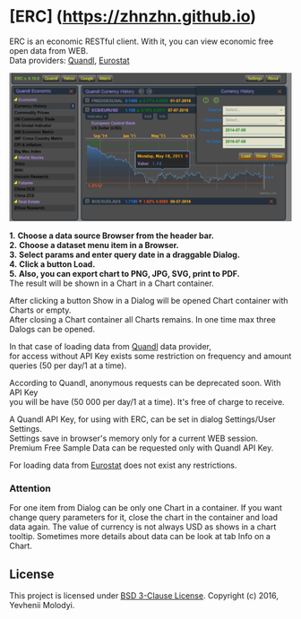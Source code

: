 # [ERC] (https://zhnzhn.github.io)
ERC is an economic RESTful client.
With it, you can view economic free open data from WEB.  
Data providers: [Quandl](https://www.quandl.com), [Eurostat](http://ec.europa.eu/eurostat/web/main/home)   

![alt text](screenshots/currency.png?raw=true "Currency History")

**1.** **Choose a data source Browser from the header bar.**  
**2.** **Choose a dataset menu item in a Browser.**   
**3.** **Select params and enter query date in a draggable Dialog.**   
**4.** **Click a button Load.**   
**5.** **Also, you can export chart to PNG, JPG, SVG, print to PDF.**  
The result will be shown in a Chart in a Chart container.  

After clicking a button Show in a Dialog will be opened Chart container with Charts or empty.   
After closing a Chart container all Charts remains. In one time max three Dalogs can be opened.

In that case of loading data from [Quandl](https://www.quandl.com) data provider,   
for access without API Key exists some restriction on frequency and amount queries (50 per day/1 at a time).

According to Quandl, anonymous requests can be deprecated soon. With API Key  
you will be have (50 000 per day/1 at a time). It's free of charge to receive.

A Quandl API Key, for using with ERC, can be set in dialog Settings/User Settings.  
Settings save in browser's memory only for a current WEB session.  
Premium Free Sample Data can be requested only with Quandl API Key.

For loading data from [Eurostat](http://ec.europa.eu/eurostat/web/main/home) does not exist any restrictions.  

### Attention
For one item from Dialog can be only one Chart in a container. 
If you want change query parameters for it, close the chart in the container and load data again.
The value of currency is not always USD as shows in a chart tooltip.
Sometimes more details about data can be look at tab Info on a Chart.

## License
This project is licensed under [BSD 3-Clause License](http://opensource.org/licenses/BSD-3-Clause). Copyright (c) 2016, Yevhenii Molodyi.





